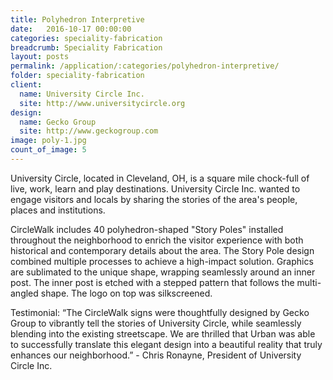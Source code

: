 ```yaml
---
title: Polyhedron Interpretive
date:   2016-10-17 00:00:00
categories: speciality-fabrication
breadcrumb: Speciality Fabrication
layout: posts
permalink: /application/:categories/polyhedron-interpretive/
folder: speciality-fabrication
client:
  name: University Circle Inc.
  site: http://www.universitycircle.org
design: 
  name: Gecko Group
  site: http://www.geckogroup.com 
image: poly-1.jpg
count_of_image: 5
---
```

<div class="col-xs-12 col-sm-12 col-md-12 col-lg-12">
  <p class="application-item__content application-item__content--top">
   University Circle, located in Cleveland, OH, is a square mile chock-full of live, work, learn and play destinations. University Circle Inc. wanted to engage visitors and locals by sharing the stories of the area's people, places and institutions. 
  </p>
  <div class="fotorama application-item__slider" data-nav="thumbs" data-thumbheight="109" border-width="3">
    <a {{ href | img : "fotorama/pin-wall-1.jpg" }}></a>
    <a {{ href | img : "fotorama/pin-wall-2.jpg" }}></a>
    <a {{ href | img : "fotorama/pin-wall-3.jpg" }}></a>
  </div>
  <div class="visible-xs application-item__icon-slider">
      <i class="icon-swipe"></i>
    </div>
<p class="application-item__content application-item__content--bottom">
    CircleWalk includes 40 polyhedron-shaped "Story Poles" installed throughout the neighborhood to enrich the visitor experience with both historical and contemporary details about the area.  The Story Pole design combined multiple processes to achieve a high-impact solution. Graphics are sublimated to the unique shape, wrapping seamlessly around an inner post. The inner post is etched with a stepped pattern that follows the multi-angled shape.  The logo on top was silkscreened.
  </p>
<p class="application-item__content application-item__content--bottom">
    Testimonial: 
“The CircleWalk signs were thoughtfully designed by Gecko Group to vibrantly tell the stories of University Circle, while seamlessly blending into the existing streetscape.  We are thrilled that Urban was able to successfully translate this elegant design into a beautiful reality that truly enhances our neighborhood.”
- Chris Ronayne, President of University Circle Inc.

  </p>
</div>
